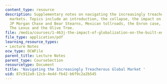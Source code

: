 ```yaml
---
content_type: resource
description: Supplementary notes on navigating the increasingly treacherous global
  markets. Topics include an introduction, the collapse, the impact on the AEC community,
  JP Morgan Chase and Bear Stearns, Mexican tollroads, the Enron case, and Friedman's
  The Lexus and the Olive Tree.
file: /media/courses/1-463j-the-impact-of-globalization-on-the-built-environment-fall-2009/87c912a912cb4e4dfb42b6f9c2a2b545_MIT1_463JF09_notes08.pdf
file_type: application/pdf
learning_resource_types:
- Lecture Notes
ocw_type: OCWFile
parent_title: Lecture Notes
parent_type: CourseSection
resourcetype: Document
title: 'Navigating the Increasingly Treacherous Global Market '
uid: 87c912a9-12cb-4e4d-fb42-b6f9c2a2b545
---
```

